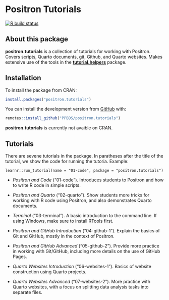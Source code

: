 
<!-- README.md is generated from README.Rmd. Edit ONLY this file if you need to make a change in README.md. But, after you edit it, you run `rmarkdown::render("README.Rmd")` in order to create the new README.md, which is the thing which is actually used. Must be a better way of doing this! -->

# Positron Tutorials

<!-- badges: start -->

[![R build
status](https://github.com/PPBDS/positron.tutorials/workflows/R-CMD-check/badge.svg)](https://github.com/PPBDS/positron.tutorials/actions)
<!-- badges: end -->

## About this package

**positron.tutorials** is a collection of tutorials for working with
Positron. Covers scripts, Quarto documents, git, Github, and Quarto
websites. Makes extensive use of the tools in the
**[tutorial.helpers](https://ppbds.github.io/tutorial.helpers/)**
package.

## Installation

To install the package from CRAN:

``` r
install.packages("positron.tutorials")
```

You can install the development version from
[GitHub](https://github.com/) with:

``` r
remotes::install_github("PPBDS/positron.tutorials")
```

**positron.tutorials** is currently not avaible on CRAN.

## Tutorials

There are sevene tutorials in the package. In paratheses after the title
of the tutorial, we show the code for running the tutoria. Example:

    learnr::run_tutorial(name = "01-code", package = "positron.tutorials")

- *Positron and Code* (“01-code”). Introduces students to Positron and
  how to write R code in simple scripts.

- *Positron and Quarto* (“02-quarto”). Show students more tricks for
  working with R code using Positron, and also demonstrates Quarto
  documents.

- *Terminal* (“03-terminal”). A basic introduction to the command line.
  If using Windows, make sure to install RTools first.

- *Positron and GitHub Introduction* (“04-github-1”). Explain the basics
  of Git and GitHub, mostly in the context of Positron.

- *Positron and GitHub Advanced* (“05-github-2”). Provide more practice
  in working with Git/GitHub, including more details on the use of
  GitHub Pages.

- *Quarto Websites Introduction* (“06-websites-1”). Basics of website
  construction using Quarto projects.

- *Quarto Websites Advanced* (“07-websites-2”). More practice with
  Quarto websites, with a focus on splitting data analysis tasks into
  separate files.
